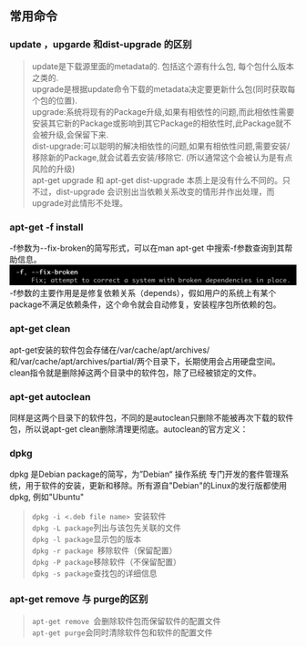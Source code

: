## 常用命令
### update ，upgarde 和dist-upgrade 的区别
> update是下载源里面的metadata的. 包括这个源有什么包, 每个包什么版本之类的.<br>
> upgrade是根据update命令下载的metadata决定要更新什么包(同时获取每个包的位置).<br>
> upgrade:系统将现有的Package升级,如果有相依性的问题,而此相依性需要安装其它新的Package或影响到其它Package的相依性时,此Package就不会被升级,会保留下来. <br>
> dist-upgrade:可以聪明的解决相依性的问题,如果有相依性问题,需要安装/移除新的Package,就会试着去安装/移除它. (所以通常这个会被认为是有点风险的升级) <br>
> apt-get upgrade 和 apt-get dist-upgrade 本质上是没有什么不同的。只不过，dist-upgrade 会识别出当依赖关系改变的情形并作出处理，而upgrade对此情形不处理。<br>
 
### apt-get -f install
-f参数为--fix-broken的简写形式，可以在man apt-get 中搜索-f参数查询到其帮助信息。
![](./img/apt-f.png)
-f参数的主要作用是是修复依赖关系（depends），假如用户的系统上有某个package不满足依赖条件，这个命令就会自动修复，安装程序包所依赖的包。

### apt-get clean
apt-get安装的软件包会存储在/var/cache/apt/archives/和/var/cache/apt/archives/partial/两个目录下，长期使用会占用硬盘空间。clean指令就是删除掉这两个目录中的软件包，除了已经被锁定的文件。

### apt-get autoclean
同样是这两个目录下的软件包，不同的是autoclean只删除不能被再次下载的软件包，所以说apt-get clean删除清理更彻底。autoclean的官方定义：

### dpkg
dpkg 是Debian package的简写，为”Debian“ 操作系统 专门开发的套件管理系统，用于软件的安装，更新和移除。所有源自"Debian"的Linux的发行版都使用 dpkg,   例如"Ubuntu"<br>
> ```dpkg -i <.deb file name> ```安装软件 <br>
> ```dpkg -L package```列出与该包先关联的文件 <br>
> ```dpkg -l package```显示包的版本 <br>
> ```dpkg -r package ```移除软件（保留配置）<br>
> ```dpkg -P package```移除软件（不保留配置） <br>
> ```dpkg -s package```查找包的详细信息 <br>

### apt-get remove 与 purge的区别
> ```apt-get remove ```会删除软件包而保留软件的配置文件  <br>
> ```apt-get purge```会同时清除软件包和软件的配置文件  <br>
